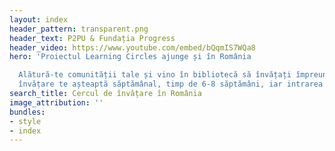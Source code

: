 ```yaml
---
layout: index
header_pattern: transparent.png
header_text: P2PU & Fundația Progress
header_video: https://www.youtube.com/embed/bQqmIS7WQa8
hero: 'Proiectul Learning Circles ajunge și în România

  Alătură-te comunității tale și vino în bibliotecă să învățați împreună! Cercul de
  învățare te așteaptă săptămânal, timp de 6-8 săptămâni, iar intrarea este liberă.'
search_title: Cercul de învățare în România
image_attribution: ''
bundles:
- style
- index
---
```

